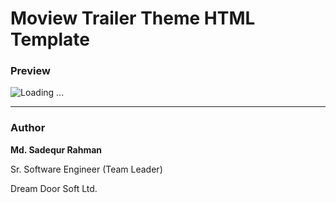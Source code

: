 # Moview Trailer Theme HTML Template
### Preview
![Loading ...](http://image.sadequr.com/github/movie_trailer_template.jpg)

---
### Author
**Md. Sadequr Rahman**

Sr. Software Engineer (Team Leader)

Dream Door Soft Ltd.
